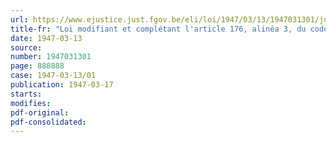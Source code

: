 ```yaml
---
url: https://www.ejustice.just.fgov.be/eli/loi/1947/03/13/1947031301/justel
title-fr: "Loi modifiant et complétant l'article 176, alinéa 3, du code électoral"
date: 1947-03-13
source:
number: 1947031301
page: 888888
case: 1947-03-13/01
publication: 1947-03-17
starts:
modifies:
pdf-original:
pdf-consolidated:
---
```


